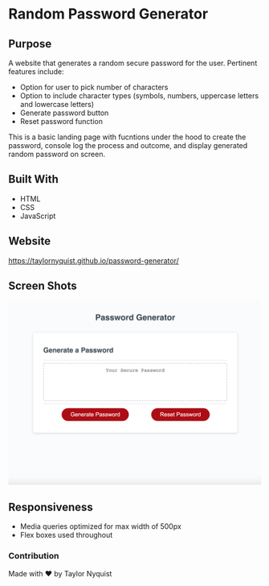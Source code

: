 # Random Password Generator

## Purpose
A website that generates a random secure password for the user.  Pertinent features include:
* Option for user to pick number of characters
* Option to include character types (symbols, numbers, uppercase letters and lowercase letters)
* Generate password button
* Reset password function

This is a basic landing page with fucntions under the hood to create the password, console log the process and outcome, and display generated random password on screen.

## Built With
* HTML
* CSS
* JavaScript

## Website
https://taylornyquist.github.io/password-generator/

## Screen Shots

 <img src="./assets/images/screen-shot1.png" alt="" />

 ## Responsiveness
* Media queries optimized for max width of 500px
* Flex boxes used throughout

### Contribution
Made with ❤️ by Taylor Nyquist